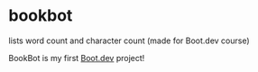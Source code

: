 # bookbot
lists word count and character count (made for Boot.dev course)

BookBot is my first [Boot.dev](https://www.boot.dev) project!
